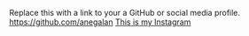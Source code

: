 Replace this with a link to your a GitHub or social media profile.
https://github.com/anegalan
[This is my Instagram](https://www.instagram.com/anegalann/)
